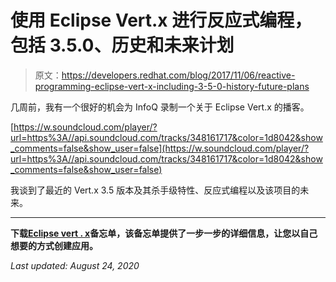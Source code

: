 # 使用 Eclipse Vert.x 进行反应式编程，包括 3.5.0、历史和未来计划

> 原文：<https://developers.redhat.com/blog/2017/11/06/reactive-programming-eclipse-vert-x-including-3-5-0-history-future-plans>

几周前，我有一个很好的机会为 InfoQ 录制一个关于 Eclipse Vert.x 的播客。

[https://w.soundcloud.com/player/?url=https%3A//api.soundcloud.com/tracks/348161717&color=1d8042&show_comments=false&show_user=false](https://w.soundcloud.com/player/?url=https%3A//api.soundcloud.com/tracks/348161717&color=1d8042&show_comments=false&show_user=false)

我谈到了最近的 Vert.x 3.5 版本及其杀手级特性、反应式编程以及该项目的未来。

* * *

**下载**[**Eclipse vert . x**](https://developers.redhat.com/promotions/vertx-cheatsheet/)**备忘单，该备忘单提供了一步一步的详细信息，让您以自己想要的方式创建应用。**

*Last updated: August 24, 2020*